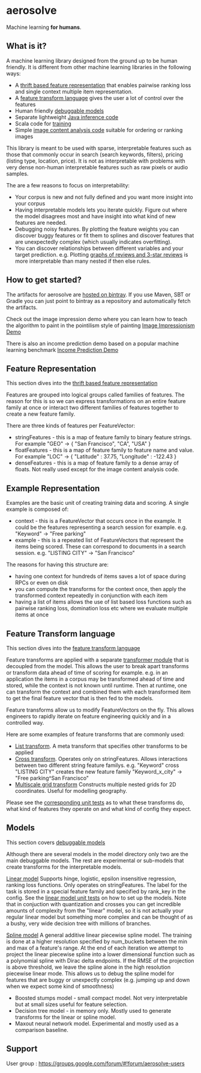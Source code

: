 aerosolve
=========

Machine learning **for humans**.

What is it?
-----------

A machine learning library designed from the ground up to be human friendly.
It is different from other machine learning libraries in the following ways:

  * A [thrift based feature representation](https://github.com/airbnb/aerosolve/tree/master/core/src/main/thrift) that enables pairwise ranking loss and single context multiple item representation.
  * A [feature transform language](https://github.com/airbnb/aerosolve/tree/master/core/src/main/java/com/airbnb/aerosolve/core/transforms) gives the user a lot of control over the features
  * Human friendly [debuggable models](https://github.com/airbnb/aerosolve/tree/master/core/src/main/java/com/airbnb/aerosolve/core/models)
  * Separate lightweight [Java inference code](https://github.com/airbnb/aerosolve/tree/master/core/src/main/java/com/airbnb/aerosolve/core)
  * Scala code for [training](https://github.com/airbnb/aerosolve/tree/master/training/src/main/scala/com/airbnb/aerosolve/training)
  * Simple [image content analysis code](https://github.com/airbnb/aerosolve/tree/master/core/src/main/java/com/airbnb/aerosolve/core/images) suitable for ordering or ranking images

This library is meant to be used with sparse, interpretable features such as those that commonly occur in search
(search keywords, filters), pricing (listing type, location, price). It is not as interpretable with problems with very dense
non-human interpretable features such as raw pixels or audio samples.

The are a few reasons to focus on interpretability:

  * Your corpus is new and not fully defined and you want more insight into your corpus
  * Having interpretable models lets you iterate quickly. Figure out where the model disagrees most and have insight into what kind of new features are needed.
  * Debugging noisy features. By plotting the feature weights you can discover buggy features or fit them to splines and discover features that are unexpectedly complex (which usually indicates overfitting).
  * You can discover relationships between different variables and your target prediction. e.g. Plotting [graphs of reviews and 3-star reviews](http://airbnb.github.io/aerosolve/) is more interpretable than many nested if then else rules.

How to get started?
-------------------

The artifacts for aerosolve are [hosted on bintray](https://bintray.com/airbnb/aerosolve). If you use Maven, SBT or Gradle you can just point to bintray
as a repository and automatically fetch the artifacts.

Check out the image impression demo where you can learn how to teach
the algorithm to paint in the pointilism style of painting
[Image Impressionism Demo](https://github.com/airbnb/aerosolve/tree/master/demo/image_impressionism)

There is also an income prediction demo based on a popular
machine learning benchmark
[Income Prediction Demo](https://github.com/airbnb/aerosolve/tree/master/demo/income_prediction)

Feature Representation
----------------------

This section dives into the [thrift based feature representation](https://github.com/airbnb/aerosolve/tree/master/core/src/main/thrift)

Features are grouped into logical groups called families of features. The reason for this is so we can express transformations on an entire feature family
at once or interact two different families of features together to create a new feature family.

There are three kinds of features per FeatureVector:

  * stringFeatures - this is a map of feature family to binary feature strings. For example "GEO" -> { "San Francisco", "CA", "USA" }
  * floatFeatures - this is a map of feature family to feature name and value. For example "LOC" -> { "Latitude" : 37.75, "Longitude" : -122.43 }
  * denseFeatures - this is a map of feature family to a dense array of floats. Not really used except for the image content analysis code.

Example Representation
----------------------

Examples are the basic unit of creating training data and scoring.
A single example is composed of:

  * context - this is a FeatureVector that occurs once in the example. It could be the features representing a search session for example. e.g. "Keyword" -> "Free parking"
  * example - this is a repeated list of FeatureVectors that represent the items being scored. These can correspond to documents in a search session. e.g. "LISTING CITY" -> "San Francisco"

The reasons for having this structure are:

  * having one context for hundreds of items saves a lot of space during RPCs or even on disk
  * you can compute the transforms for the context once, then apply the transformed context repeatedly in conjunction with each item
  * having a list of items allows the use of list based loss functions such as pairwise ranking loss, domination loss etc where we evaluate multiple items at once

Feature Transform language
--------------------------

This section dives into the [feature transform language](https://github.com/airbnb/aerosolve/tree/master/core/src/main/java/com/airbnb/aerosolve/core/transforms)

Feature transforms are applied with a separate [transformer module](https://github.com/airbnb/aerosolve/blob/master/core/src/main/java/com/airbnb/aerosolve/core/transforms/Transformer.java) that is decoupled from the model. This allows the user to break apart transforms or transform data ahead of time of scoring for example. e.g. in an application the items in a corpus may be transformed ahead of time and stored, while the context is not known until runtime. Then at runtime, one can transform the context and combined them with each transformed item to get the final feature vector that is then fed to the models.

Feature transforms allow us to modify FeatureVectors on the fly. This allows engineers to rapidly iterate on feature engineering
quickly and in a controlled way.

Here are some examples of feature transforms that are commonly used:

  * [List transform](https://github.com/airbnb/aerosolve/blob/master/core/src/main/java/com/airbnb/aerosolve/core/transforms/ListTransform.java). A meta transform that specifies other transforms to be applied 
  * [Cross transform](https://github.com/airbnb/aerosolve/blob/master/core/src/main/java/com/airbnb/aerosolve/core/transforms/CrossTransform.java). Operates only on stringFeatures. Allows interactions between two different string feature familys. e.g. "Keyword" cross "LISTING CITY" creates the new feature family "Keyword_x_city" -> "Free parking^San Francisco"
  * [Multiscale grid transform](https://github.com/airbnb/aerosolve/blob/master/core/src/main/java/com/airbnb/aerosolve/core/transforms/MultiscaleGridQuantizeTransform.java) Constructs multiple nested grids for 2D coordinates. Useful for modelling geography.

Please see the [corresponding unit tests](https://github.com/airbnb/aerosolve/tree/master/core/src/test/java/com/airbnb/aerosolve/core/transforms) as to what these transforms do, what kind of features they operate on and what kind of config they expect.

Models
------

This section covers [debuggable models](https://github.com/airbnb/aerosolve/tree/master/core/src/main/java/com/airbnb/aerosolve/core/models)

Although there are several models in the model directory only two are the main debuggable models. The rest are experimental or sub-models that
create transforms for the interpretable models.

[Linear model](https://github.com/airbnb/aerosolve/blob/master/core/src/main/java/com/airbnb/aerosolve/core/models/LinearModel.java)
Supports hinge, logistic, epsilon insensitive regression, ranking loss functions.
Only operates on stringFeatures.
The label for the task is stored in a special feature family and specified by rank_key in the config.
See the [linear model unit tests](https://github.com/airbnb/aerosolve/blob/master/training/src/test/scala/com/airbnb/aerosolve/training/LinearClassificationTrainerTest.scala) on how to set up the models.
Note that in conjuction with quantization and crosses you can get incredible amounts of complexity from the "linear" model, so it is not actually your
regular linear model but something more complex and can be thought of as a bushy, very wide decision tree with millions of branches.

[Spline model](https://github.com/airbnb/aerosolve/blob/master/core/src/main/java/com/airbnb/aerosolve/core/models/SplineModel.java)
A general additive linear piecewise spline model.
The training is done at a higher resolution specified by num_buckets between the min and max of a feature's range.
At the end of each iteration we attempt to project the linear piecewise spline into a lower dimensional function such as a polynomial spline with Dirac delta endpoints.
If the RMSE of the projection is above threshold, we leave the spline alone in the high resolution piecewise linear mode.
This allows us to debug the spline model for features that are buggy or unexpectly complex (e.g. jumping up and down when we expect some kind of smoothness)

   * Boosted stumps model - small compact model. Not very interpretable but at small sizes useful for feature selection.
   * Decision tree model - in memory only. Mostly used to generate transforms for the linear or spline model.
   * Maxout neural network model. Experimental and mostly used as a comparison baseline.

Support
-------

User group : https://groups.google.com/forum/#!forum/aerosolve-users

